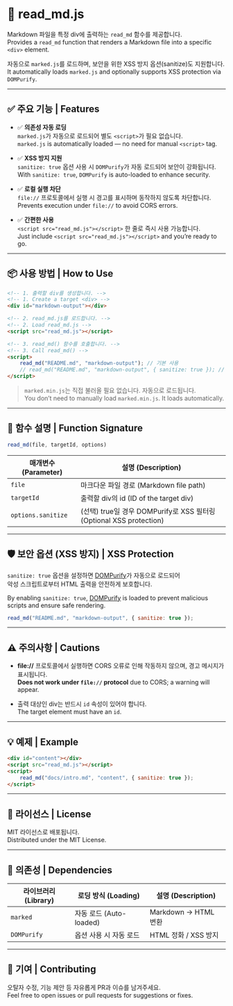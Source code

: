# 📄 read_md.js

Markdown 파일을 특정 div에 출력하는 `read_md` 함수를 제공합니다.  
Provides a `read_md` function that renders a Markdown file into a specific `<div>` element.

자동으로 `marked.js`를 로드하며, 보안을 위한 XSS 방지 옵션(sanitize)도 지원합니다.  
It automatically loads `marked.js` and optionally supports XSS protection via `DOMPurify`.

---

## ✅ 주요 기능 | Features

- ✅ **의존성 자동 로딩**  
  `marked.js`가 자동으로 로드되어 별도 `<script>`가 필요 없습니다.  
  `marked.js` is automatically loaded — no need for manual `<script>` tag.

- ✅ **XSS 방지 지원**  
  `sanitize: true` 옵션 사용 시 `DOMPurify`가 자동 로드되어 보안이 강화됩니다.  
  With `sanitize: true`, `DOMPurify` is auto-loaded to enhance security.

- ✅ **로컬 실행 차단**  
  `file://` 프로토콜에서 실행 시 경고를 표시하며 동작하지 않도록 차단합니다.  
  Prevents execution under `file://` to avoid CORS errors.

- ✅ **간편한 사용**  
  `<script src="read_md.js"></script>` 한 줄로 즉시 사용 가능합니다.  
  Just include `<script src="read_md.js"></script>` and you’re ready to go.

---

## 📦 사용 방법 | How to Use

```html
<!-- 1. 출력할 div를 생성합니다. -->
<!-- 1. Create a target <div> -->
<div id="markdown-output"></div>

<!-- 2. read_md.js를 로드합니다. -->
<!-- 2. Load read_md.js -->
<script src="read_md.js"></script>

<!-- 3. read_md() 함수를 호출합니다. -->
<!-- 3. Call read_md() -->
<script>
	read_md("README.md", "markdown-output"); // 기본 사용
	// read_md("README.md", "markdown-output", { sanitize: true }); // 보안 강화
</script>
```

> `marked.min.js`는 직접 불러올 필요 없습니다. 자동으로 로드됩니다.  
> You don’t need to manually load `marked.min.js`. It loads automatically.

---

## 🧩 함수 설명 | Function Signature

```javascript
read_md(file, targetId, options)
```

| 매개변수 (Parameter) | 설명 (Description)                                      |
|----------------------|----------------------------------------------------------|
| `file`               | 마크다운 파일 경로 (Markdown file path)                 |
| `targetId`           | 출력할 div의 id (ID of the target div)                  |
| `options.sanitize`   | (선택) true일 경우 DOMPurify로 XSS 필터링 (Optional XSS protection)

---

## 🛡️ 보안 옵션 (XSS 방지) | XSS Protection

`sanitize: true` 옵션을 설정하면 [DOMPurify](https://github.com/cure53/DOMPurify)가 자동으로 로드되어  
악성 스크립트로부터 HTML 출력을 안전하게 보호합니다.

By enabling `sanitize: true`, [DOMPurify](https://github.com/cure53/DOMPurify) is loaded to prevent malicious scripts and ensure safe rendering.

```javascript
read_md("README.md", "markdown-output", { sanitize: true });
```

---

## ⚠️ 주의사항 | Cautions

- **file://** 프로토콜에서 실행하면 CORS 오류로 인해 작동하지 않으며, 경고 메시지가 표시됩니다.  
  **Does not work under `file://` protocol** due to CORS; a warning will appear.

- 출력 대상인 div는 반드시 `id` 속성이 있어야 합니다.  
  The target element must have an `id`.

---

## 💡 예제 | Example

```html
<div id="content"></div>
<script src="read_md.js"></script>
<script>
	read_md("docs/intro.md", "content", { sanitize: true });
</script>
```

---

## 📄 라이선스 | License

MIT 라이선스로 배포됩니다.  
Distributed under the MIT License.

---

## 📎 의존성 | Dependencies

| 라이브러리 (Library) | 로딩 방식 (Loading)     | 설명 (Description)               |
|----------------------|---------------------------|----------------------------------|
| `marked`             | 자동 로드 (Auto-loaded)   | Markdown → HTML 변환             |
| `DOMPurify`          | 옵션 사용 시 자동 로드    | HTML 정화 / XSS 방지             |

---

## 🤝 기여 | Contributing

오탈자 수정, 기능 제안 등 자유롭게 PR과 이슈를 남겨주세요.  
Feel free to open issues or pull requests for suggestions or fixes.

